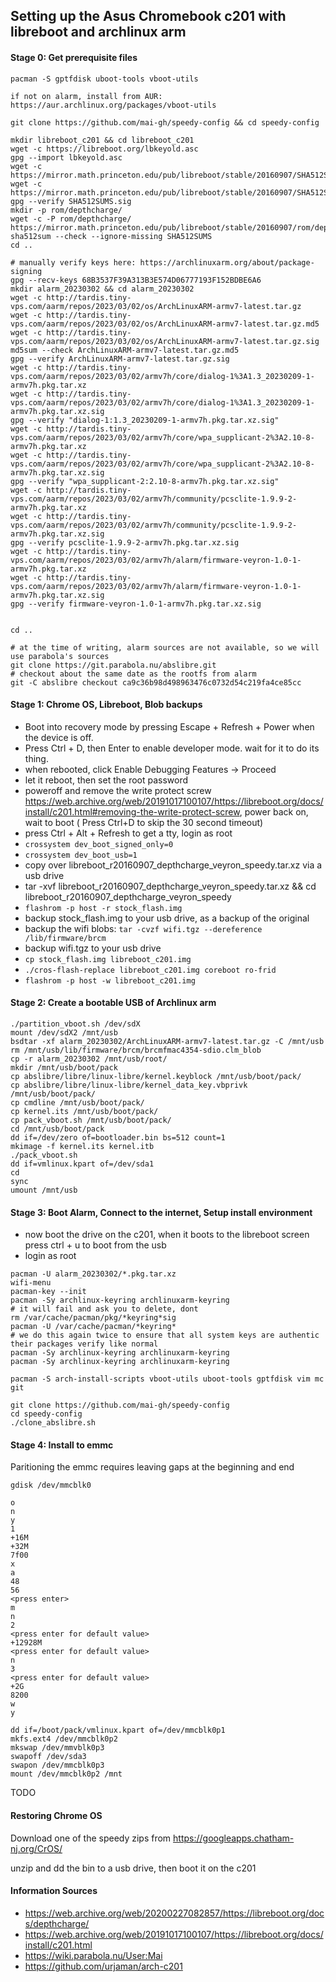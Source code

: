 ## Setting up the Asus Chromebook c201 with libreboot and archlinux arm

#### Stage 0: Get prerequisite files

```
pacman -S gptfdisk uboot-tools vboot-utils

if not on alarm, install from AUR: https://aur.archlinux.org/packages/vboot-utils
```

```
git clone https://github.com/mai-gh/speedy-config && cd speedy-config

mkdir libreboot_c201 && cd libreboot_c201
wget -c https://libreboot.org/lbkeyold.asc
gpg --import lbkeyold.asc
wget -c https://mirror.math.princeton.edu/pub/libreboot/stable/20160907/SHA512SUMS.sig
wget -c https://mirror.math.princeton.edu/pub/libreboot/stable/20160907/SHA512SUMS
gpg --verify SHA512SUMS.sig
mkdir -p rom/depthcharge/
wget -c -P rom/depthcharge/ https://mirror.math.princeton.edu/pub/libreboot/stable/20160907/rom/depthcharge/libreboot_r20160907_depthcharge_veyron_speedy.tar.xz
sha512sum --check --ignore-missing SHA512SUMS
cd ..

# manually verify keys here: https://archlinuxarm.org/about/package-signing
gpg --recv-keys 68B3537F39A313B3E574D06777193F152BDBE6A6
mkdir alarm_20230302 && cd alarm_20230302
wget -c http://tardis.tiny-vps.com/aarm/repos/2023/03/02/os/ArchLinuxARM-armv7-latest.tar.gz
wget -c http://tardis.tiny-vps.com/aarm/repos/2023/03/02/os/ArchLinuxARM-armv7-latest.tar.gz.md5
wget -c http://tardis.tiny-vps.com/aarm/repos/2023/03/02/os/ArchLinuxARM-armv7-latest.tar.gz.sig
md5sum --check ArchLinuxARM-armv7-latest.tar.gz.md5
gpg --verify ArchLinuxARM-armv7-latest.tar.gz.sig
wget -c http://tardis.tiny-vps.com/aarm/repos/2023/03/02/armv7h/core/dialog-1%3A1.3_20230209-1-armv7h.pkg.tar.xz
wget -c http://tardis.tiny-vps.com/aarm/repos/2023/03/02/armv7h/core/dialog-1%3A1.3_20230209-1-armv7h.pkg.tar.xz.sig
gpg --verify "dialog-1:1.3_20230209-1-armv7h.pkg.tar.xz.sig"
wget -c http://tardis.tiny-vps.com/aarm/repos/2023/03/02/armv7h/core/wpa_supplicant-2%3A2.10-8-armv7h.pkg.tar.xz
wget -c http://tardis.tiny-vps.com/aarm/repos/2023/03/02/armv7h/core/wpa_supplicant-2%3A2.10-8-armv7h.pkg.tar.xz.sig
gpg --verify "wpa_supplicant-2:2.10-8-armv7h.pkg.tar.xz.sig"
wget -c http://tardis.tiny-vps.com/aarm/repos/2023/03/02/armv7h/community/pcsclite-1.9.9-2-armv7h.pkg.tar.xz
wget -c http://tardis.tiny-vps.com/aarm/repos/2023/03/02/armv7h/community/pcsclite-1.9.9-2-armv7h.pkg.tar.xz.sig
gpg --verify pcsclite-1.9.9-2-armv7h.pkg.tar.xz.sig
wget -c http://tardis.tiny-vps.com/aarm/repos/2023/03/02/armv7h/alarm/firmware-veyron-1.0-1-armv7h.pkg.tar.xz
wget -c http://tardis.tiny-vps.com/aarm/repos/2023/03/02/armv7h/alarm/firmware-veyron-1.0-1-armv7h.pkg.tar.xz.sig
gpg --verify firmware-veyron-1.0-1-armv7h.pkg.tar.xz.sig


cd ..

# at the time of writing, alarm sources are not available, so we will use parabola's sources
git clone https://git.parabola.nu/abslibre.git
# checkout about the same date as the rootfs from alarm
git -C abslibre checkout ca9c36b98d498963476c0732d54c219fa4ce85cc

```


#### Stage 1: Chrome OS, Libreboot, Blob backups

 - Boot into recovery mode by pressing Escape + Refresh + Power when the device is off.
 - Press Ctrl + D, then Enter to enable developer mode. wait for it to do its thing.
 - when rebooted, click Enable Debugging Features -> Proceed 
 - let it reboot, then set the root password
 - poweroff and remove the write protect screw https://web.archive.org/web/20191017100107/https://libreboot.org/docs/install/c201.html#removing-the-write-protect-screw, power back on, wait to boot ( Press Ctrl+D to skip the 30 second timeout)
 - press Ctrl + Alt + Refresh to get a tty, login as root
 - `crossystem dev_boot_signed_only=0`
 - `crossystem dev_boot_usb=1`
 - copy over libreboot_r20160907_depthcharge_veyron_speedy.tar.xz via a usb drive
 - tar -xvf libreboot_r20160907_depthcharge_veyron_speedy.tar.xz && cd libreboot_r20160907_depthcharge_veyron_speedy
 - `flashrom -p host -r stock_flash.img`
 - backup stock_flash.img to your usb drive, as a backup of the original
 - backup the wifi blobs: `tar -cvzf wifi.tgz --dereference /lib/firmware/brcm`
 - backup wifi.tgz to your usb drive
 - `cp stock_flash.img libreboot_c201.img`
 - `./cros-flash-replace libreboot_c201.img coreboot ro-frid`
 - `flashrom -p host -w libreboot_c201.img`

#### Stage 2: Create a bootable USB of Archlinux arm

```
./partition_vboot.sh /dev/sdX
mount /dev/sdX2 /mnt/usb
bsdtar -xf alarm_20230302/ArchLinuxARM-armv7-latest.tar.gz -C /mnt/usb
rm /mnt/usb/lib/firmware/brcm/brcmfmac4354-sdio.clm_blob
cp -r alarm_20230302 /mnt/usb/root/
mkdir /mnt/usb/boot/pack
cp abslibre/libre/linux-libre/kernel.keyblock /mnt/usb/boot/pack/
cp abslibre/libre/linux-libre/kernel_data_key.vbprivk /mnt/usb/boot/pack/
cp cmdline /mnt/usb/boot/pack/
cp kernel.its /mnt/usb/boot/pack/
cp pack_vboot.sh /mnt/usb/boot/pack/
cd /mnt/usb/boot/pack
dd if=/dev/zero of=bootloader.bin bs=512 count=1
mkimage -f kernel.its kernel.itb
./pack_vboot.sh
dd if=vmlinux.kpart of=/dev/sda1
cd
sync
umount /mnt/usb
```

#### Stage 3: Boot Alarm, Connect to the internet, Setup install environment

 - now boot the drive on the c201, when it boots to the libreboot screen press ctrl + u to boot from the usb
 - login as root
```
pacman -U alarm_20230302/*.pkg.tar.xz
wifi-menu
pacman-key --init
pacman -Sy archlinux-keyring archlinuxarm-keyring
# it will fail and ask you to delete, dont
rm /var/cache/pacman/pkg/*keyring*sig
pacman -U /var/cache/pacman/*keyring*
# we do this again twice to ensure that all system keys are authentic their packages verify like normal
pacman -Sy archlinux-keyring archlinuxarm-keyring
pacman -Sy archlinux-keyring archlinuxarm-keyring

pacman -S arch-install-scripts vboot-utils uboot-tools gptfdisk vim mc git

git clone https://github.com/mai-gh/speedy-config 
cd speedy-config
./clone_abslibre.sh
```

#### Stage 4: Install to emmc

Paritioning the emmc requires leaving gaps at the beginning and end 

```
gdisk /dev/mmcblk0

o
n
y
1
+16M
+32M
7f00
x
a
48
56
<press enter>
m
n
2
<press enter for default value>
+12928M
<press enter for default value>
n
3
<press enter for default value>
+2G
8200
w
y

```

```
dd if=/boot/pack/vmlinux.kpart of=/dev/mmcblk0p1
mkfs.ext4 /dev/mmcblk0p2
mkswap /dev/mmvblk0p3
swapoff /dev/sda3
swapon /dev/mmcblk0p3
mount /dev/mmcblk0p2 /mnt
```

TODO


#### Restoring Chrome OS

Download one of the speedy zips from https://googleapps.chatham-nj.org/CrOS/

unzip and dd the bin to a usb drive, then boot it on the c201

#### Information Sources
 - https://web.archive.org/web/20200227082857/https://libreboot.org/docs/depthcharge/
 - https://web.archive.org/web/20191017100107/https://libreboot.org/docs/install/c201.html
 - https://wiki.parabola.nu/User:Mai
 - https://github.com/urjaman/arch-c201
